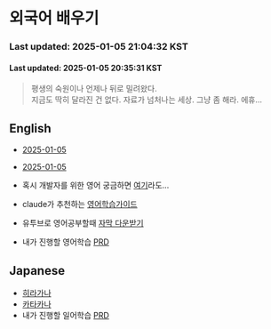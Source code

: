 # 외국어 배우기
### Last updated: 2025-01-05 21:04:32 KST

#### Last updated: 2025-01-05 20:35:31 KST
> 평생의 숙원이나 언제나 뒤로 밀려왔다.   
> 지금도 딱히 달라진 건 없다.
> 자료가 넘처나는 세상. 그냥 좀 해라. 에휴...


## English

- [2025-01-05](en/20250105.md)
- [2025-01-05](en/20250105.md)

- 혹시 개발자를 위한 영어 궁금하면 [여기](https://www.freecodecamp.org/learn/a2-english-for-developers/)라도...
- claude가 추천하는 [영어학습가이드](en/english-learning-guide.md)
- 유투브로 영어공부할때 [자막 다운받기](https://downsub.com/)
- 내가 진행할 영어학습 [PRD](en/en-studyprd.md)

## Japanese

- [히라가나](jp/hiragana-guide.md)
- [카타카나](jp/katakana-guide.md)
- 내가 진행할 일어학습 [PRD](jp/jp-studyprd.md)
   

   
